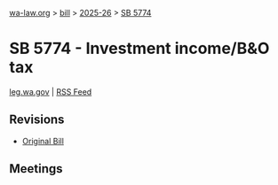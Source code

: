 [wa-law.org](/) > [bill](/bill/) > [2025-26](/bill/2025-26/) > [SB 5774](/bill/2025-26/sb/5774/)

# SB 5774 - Investment income/B&O tax
[leg.wa.gov](https://app.leg.wa.gov/billsummary?BillNumber=5774&Year=2025&Initiative=false) | [RSS Feed](./rss.xml)

## Revisions
* [Original Bill](1/)

## Meetings